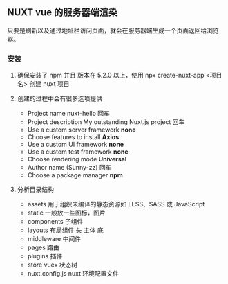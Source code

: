 ## NUXT vue 的服务器端渲染

只要是刷新以及通过地址栏访问页面，就会在服务器端生成一个页面返回给浏览器。

### 安装

1. 确保安装了 npm 并且 版本在 5.2.0 以上，使用 npx create-nuxt-app <项目名> 创建 nuxt 项目
2. 创建的过程中会有很多选项提供

   - Project name nuxt-hello 回车
   - Project description My outstanding Nuxt.js project 回车
   - Use a custom server framework **none**
   - Choose features to install **Axios**
   - Use a custom UI framework **none**
   - Use a custom test framework **none**
   - Choose rendering mode **Universal**
   - Author name (Sunny-zz) 回车
   - Choose a package manager **npm**

3. 分析目录结构

   - assets 用于组织未编译的静态资源如 LESS、SASS 或 JavaScript
   - static 一般放一些图标，图片
   - components 子组件
   - layouts 布局组件 头 主体 底
   - middleware 中间件
   - pages 路由
   - plugins 插件
   - store vuex 状态树
   - nuxt.config.js nuxt 环境配置文件
